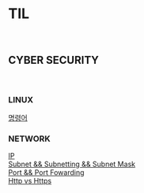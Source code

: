 # <h1><strong>TIL</strong></h1>

<br>

## CYBER SECURITY

<br>

### LINUX
<a href="https://github.com/wnstj1030/TIL/blob/main/LINUX.md">명령어</a>

### NETWORK
<a href="https://github.com/wnstj1030/TIL/blob/main/Network/IP.md">IP</a>
<br>
<a href="https://github.com/wnstj1030/TIL/blob/main/Network/Subnet%20%26%20Subnetting.md">Subnet && Subnetting && Subnet Mask</a>
<br>
<a href="https://github.com/wnstj1030/TIL/blob/main/Network/Port%20%26%20Port%20Fowarding.md">Port && Port Fowarding</a>
<br>
<a href="https://github.com/wnstj1030/TIL/blob/main/Network/Http%20vs%20Https.md">Http vs Https</a>
